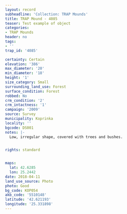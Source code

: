 ```yaml
---
layout: record
subheadline: 'Collection: TRAP Mounds'
title: TRAP Mound - 4085
teaser: Test example of object
categories:
- TRAP Mounds
header: no
tags:
- ''
trap_id: '4085'

certainty: Certain
elevation: '386'
max_diameter: '20'
min_diameter: '18'
height: '1'
size_category: Small
surrounding_land_use: Forest
surface_condition: Forest
robbed: No
crm_condition: '2'
crm_intactness: '1'
campaign: '2009'
source: Survey
municipality: Koprinka
locality: ''
bgcode: DS001
notes: |-
  Low, irregular shape, covered with trees and bushes.


rights: standard


maps:
  lat: 42.6285
  lon: 25.2442
date: 2018-04-11
land_use_source: Photo
photo: Good
bg_code: КОР054
akb_code: '5510148'
latitude: '42.621193'
longitude: '25.331898'
---
```

